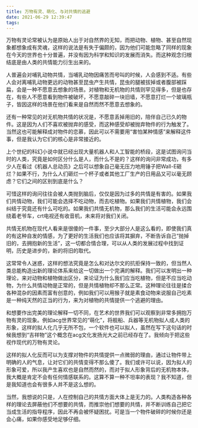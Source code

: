 ```yaml
---
title: 万物有灵、萌化、与对共情的逃避
date: 2021-06-29 12:39:47
tags:
---
```

万物有灵论常被认为是原始人出于对自然界的无知，而把动物、植物、甚至自然现象都想象成有灵魂，这样的说法是有失于偏颇的，因为他们可能忽略了同样的现象在今天的世界也十分普遍，并没有因为科学和知识的发展而消失。而这种观念归根结底是由人类的共情能力衍生出来的。

人普遍会对哺乳动物共情，当哺乳动物因痛苦而号叫的时候，人会感到不适。有些人会对离哺乳动物更远的动物甚至昆虫产生共情，昆虫的腿被拔掉或者腹部被踩扁，会是一种不愿意去想象的场景。对植物和无机物的共情则罕见得多，但是也存在，有些人不愿意看到物件被破坏，不愿意敲碎一块旧墙，不愿意打烂一个玻璃瓶子，皆因这样的场景在他们看来是自然而然不愿意去想象的。

还有一种常见的对无机物共情的状况是，不愿意丢掉用旧的，陪伴自己已久的物件。这是因为人们不喜欢被抛弃的感受，而这种感受却被抛弃物件的行为触发了。当然这也可能解释成对物件的恋慕，因此可以不需要用“害怕某种情感”来解释这件事，但是我认为它们的核心是非常接近的。

上个世纪的科幻小说中就已经出现大量机器人和人工智能的桥段，这是试图询问当时的人类，究竟是如何区分什么是人，而什么不是的？这样的询问非常成功，有多少人在看过《机器人总动员》之后可以想象自己毫无压力地用锤子把Wall-E砸烂？如果不行，为什么人们砸烂一个杯子或者其他工厂生产的日用品又可以毫无顾虑？它们之间的区别到底是什么？

可惜这样的询问往往会被人类抛到脑后，仅仅是因为过多的共情是有害的。如果我们共情动物，我们可能会选择不吃动物，而去吃植物。如果我们共情植物，我们会纠结于究竟还有什么可吃的。如果我们共情无机物，那么我们的生活可能会永远围绕着老爷车，crt电视还有收音机，未来将对我们关闭。

共情无机物在现代人看来是很傻的一件事，至少大部分人是这么看的，即使我们真的有这种自发的情感，为了更好的生活我们也应该将其摒弃，不断告诉自己“抛掉旧的，去拥抱新的生活”，这一切都合情合理，可以从人类的发展过程中找到证明，历史是进步的，新的将旧的取代。

这常常令人迷惑，这样的想法究竟是怎么和对达尔文的抗拒保持一致的，但当然人类总能构造出新的理论体系来给这一切做出一个完满的解释。我们可以发明出一种理论，来对动物和植物做出区分，来论证为什么我们应当吃植物，但是不应当吃动物，为什么共情动物是正常的，但是共情植物却不那么正常。这种理论往往是揉合各种混杂的因素而富有创意的，例如我们可以用猴子就是素食动物来说服自己吃素是一种纯天然的正当的行为，来为对植物的共情提供一个逃避的理由。

和想要作出完美的理论解释一切不同，在艺术的世界我们可以观察到非常多拥抱万物有灵的现象。例如acg世界常见的“萌化”，将舰船、兵器等无机物拟人成人类的形象，这样的拟人化几乎无所不包，一个软件也可以拟人，虽然在写下这句话的时候我想到“吉祥物”这个概念在acg文化发扬光大之前已经存在了。我倾向于把这些视作现代的万物有灵论。

这样的拟人化反而可以为支撑对物件的共情提供一点微弱的理由，通过让物件带上明确的人的气息，让对它们的共情变得不那么傻了。我们或许可以说，因为拟人的形象可爱，所以我产生喜欢也是自然而然的，而对于拟人形象背后的无机物本体，我大概是肯定不会有任何情感联系的。这算不算一种不坦率的表现？我不知道，但是我知道也会有很多人并不是这么想的。

当然，我想说的只是，人在控制自己的共情方面大体上是无力的。人类构造各种各样的理论去屏蔽他们不想要的共情，而推崇他们想要的共情，并不断训练自己把它当成生活的指导程序，因此不再会被怀疑困扰。可是当一个物件破碎的时候你还是会心痛，如果你感受地足够仔细。